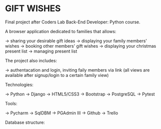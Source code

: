 # GIFT WISHES
Final project after Coders Lab Back-End Developer: Python course.

A browser application dedicated to families that allows:

-> sharing your desirable gift ideas
-> displaying your family members' wishes
-> booking other members' gift wishes
-> displaying your christmas present list
-> managing present list


The project also includes:

-> authentacation and login, inviting faily members via link (all views are available after signup/login to a certain family view)


Technologies:

-> Python
-> Django
-> HTML5/CSS3
-> Bootstrap
-> PostgreSQL
-> Pytest


Tools:

-> Pycharm
-> SqlDBM
-> PGAdmin III
-> Github
-> Trello


Database structure:


